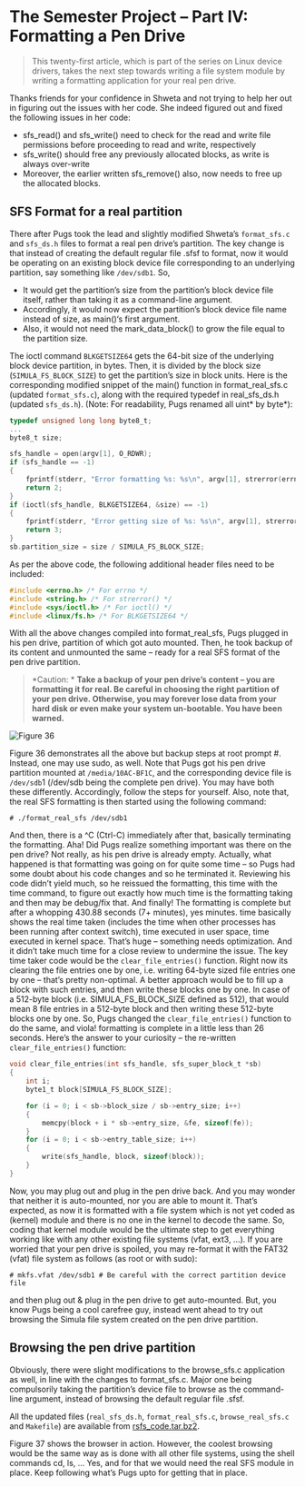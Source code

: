# The Semester Project – Part IV: Formatting a Pen Drive

> This twenty-first article, which is part of the series on Linux device drivers, takes the next step towards writing a file system module by writing a formatting application for your real pen drive.

Thanks friends for your confidence in Shweta and not trying to help her out in figuring out the issues with her code. She indeed figured out and fixed the following issues in her code:

- sfs_read() and sfs_write() need to check for the read and write file permissions before proceeding to read and write, respectively
- sfs_write() should free any previously allocated blocks, as write is always over-write
- Moreover, the earlier written sfs_remove() also, now needs to free up the allocated blocks.

## SFS Format for a real partition

There after Pugs took the lead and slightly modified Shweta’s `format_sfs.c` and `sfs_ds.h` files to format a real pen drive’s partition. The key change is that instead of creating the default regular file .sfsf to format, now it would be operating on an existing block device file corresponding to an underlying partition, say something like `/dev/sdb1`. So,

- It would get the partition’s size from the partition’s block device file itself, rather than taking it as a command-line argument.
- Accordingly, it would now expect the partition’s block device file name instead of size, as main()‘s first argument.
- Also, it would not need the mark_data_block() to grow the file equal to the partition size.

The ioctl command `BLKGETSIZE64` gets the 64-bit size of the underlying block device partition, in bytes. Then, it is divided by the block size (`SIMULA_FS_BLOCK_SIZE`) to get the partition’s size in block units. Here is the corresponding modified snippet of the main() function in format_real_sfs.c (updated `format_sfs.c`), along with the required typedef in real_sfs_ds.h (updated `sfs_ds.h`). (Note: For readability, Pugs renamed all uint* by byte*):

```C
typedef unsigned long long byte8_t;
...
byte8_t size;

sfs_handle = open(argv[1], O_RDWR);
if (sfs_handle == -1)
{
	fprintf(stderr, "Error formatting %s: %s\n", argv[1], strerror(errno));
	return 2;
}
if (ioctl(sfs_handle, BLKGETSIZE64, &size) == -1)
{
	fprintf(stderr, "Error getting size of %s: %s\n", argv[1], strerror(errno));
	return 3;
}
sb.partition_size = size / SIMULA_FS_BLOCK_SIZE;
```

As per the above code, the following additional header files need to be included:

```C
#include <errno.h> /* For errno */
#include <string.h> /* For strerror() */
#include <sys/ioctl.h> /* For ioctl() */
#include <linux/fs.h> /* For BLKGETSIZE64 */
```

With all the above changes compiled into format_real_sfs, Pugs plugged in his pen drive, partition of which got auto mounted. Then, he took backup of its content and unmounted the same – ready for a real SFS format of the pen drive partition.

> *Caution: * **Take a backup of your pen drive’s content – you are formatting it for real. Be careful in choosing the right partition of your pen drive. Otherwise, you may forever lose data from your hard disk or even make your system un-bootable. You have been warned.**

![Figure 36](/Images/Part21/figure_36_formatting_the_pen_drive-1024x549.png)

Figure 36 demonstrates all the above but backup steps at root prompt #. Instead, one may use sudo, as well. Note that Pugs got his pen drive partition mounted at `/media/10AC-BF1C`, and the corresponding device file is `/dev/sdb`1 (/dev/sdb being the complete pen drive). You may have both these differently. Accordingly, follow the steps for yourself. Also, note that, the real SFS formatting is then started using the following command:

```shell
# ./format_real_sfs /dev/sdb1
```

And then, there is a ^C (Ctrl-C) immediately after that, basically terminating the formatting. Aha! Did Pugs realize something important was there on the pen drive? Not really, as his pen drive is already empty. Actually, what happened is that formatting was going on for quite some time – so Pugs had some doubt about his code changes and so he terminated it. Reviewing his code didn’t yield much, so he reissued the formatting, this time with the time command, to figure out exactly how much time is the formatting taking and then may be debug/fix that. And finally! The formatting is complete but after a whopping 430.88 seconds (7+ minutes), yes minutes. time basically shows the real time taken (includes the time when other processes has been running after context switch), time executed in user space, time executed in kernel space. That’s huge – something needs optimization. And it didn’t take much time for a close review to undermine the issue. The key time taker code would be the `clear_file_entries()` function. Right now its clearing the file entries one by one, i.e. writing 64-byte sized file entries one by one – that’s pretty non-optimal. A better approach would be to fill up a block with such entries, and then write these blocks one by one. In case of a 512-byte block (i.e. SIMULA_FS_BLOCK_SIZE defined as 512), that would mean 8 file entries in a 512-byte block and then writing these 512-byte blocks one by one. So, Pugs changed the `clear_file_entries()` function to do the same, and viola! formatting is complete in a little less than 26 seconds. Here’s the answer to your curiosity – the re-written `clear_file_entries()` function:

```C
void clear_file_entries(int sfs_handle, sfs_super_block_t *sb)
{
	int i;
	byte1_t block[SIMULA_FS_BLOCK_SIZE];

	for (i = 0; i < sb->block_size / sb->entry_size; i++)
	{
		memcpy(block + i * sb->entry_size, &fe, sizeof(fe));
	}
	for (i = 0; i < sb->entry_table_size; i++)
	{
		write(sfs_handle, block, sizeof(block));
	}
}
```

Now, you may plug out and plug in the pen drive back. And you may wonder that neither it is auto-mounted, nor you are able to mount it. That’s expected, as now it is formatted with a file system which is not yet coded as (kernel) module and there is no one in the kernel to decode the same. So, coding that kernel module would be the ultimate step to get everything working like with any other existing file systems (vfat, ext3, …). If you are worried that your pen drive is spoiled, you may re-format it with the FAT32 (vfat) file system as follows (as root or with sudo):

```
# mkfs.vfat /dev/sdb1 # Be careful with the correct partition device file
```

and then plug out & plug in the pen drive to get auto-mounted. But, you know Pugs being a cool carefree guy, instead went ahead to try out browsing the Simula file system created on the pen drive partition.

## Browsing the pen drive partition

Obviously, there were slight modifications to the browse_sfs.c application as well, in line with the changes to format_sfs.c. Major one being compulsorily taking the partition’s device file to browse as the command-line argument, instead of browsing the default regular file .sfsf.

All the updated files (`real_sfs_ds.h`, `format_real_sfs.c`, `browse_real_sfs.c` and `Makefile`) are available from [rsfs_code.tar.bz2](http://sysplay.in/blog/code/rsfs_code.tar.bz2).

Figure 37 shows the browser in action. However, the coolest browsing would be the same way as is done with all other file systems, using the shell commands cd, ls, … Yes, and for that we would need the real SFS module in place. Keep following what’s Pugs upto for getting that in place.




